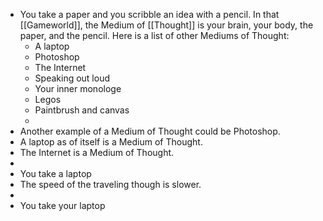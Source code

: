 - You take a paper and you scribble an idea with a pencil. In that [[Gameworld]], the Medium of [[Thought]] is your brain, your body, the paper, and the pencil. Here is a list of other Mediums of Thought:
	- A laptop
	- Photoshop
	- The Internet
	- Speaking out loud
	- Your inner monologe
	- Legos
	- Paintbrush and canvas
	-
- Another example of a Medium of Thought could be Photoshop.
- A laptop as of itself is a Medium of Thought.
- The Internet is a Medium of Thought.
-
- You take a laptop
- The speed of the traveling though is slower.
-
- You take your laptop